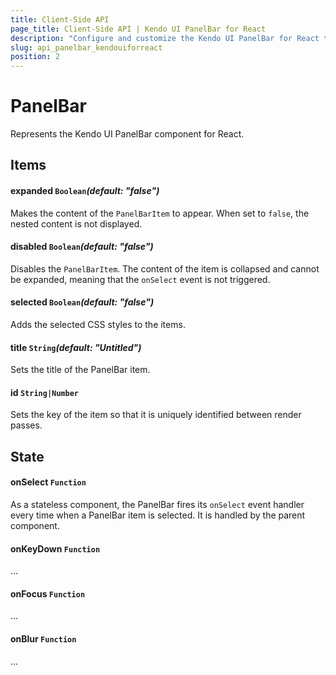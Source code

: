 ```yaml
---
title: Client-Side API
page_title: Client-Side API | Kendo UI PanelBar for React
description: "Configure and customize the Kendo UI PanelBar for React through its client-side API reference."
slug: api_panelbar_kendouiforreact
position: 2
---
```


# PanelBar

Represents the Kendo UI PanelBar component for React.

## Items

#### expanded `Boolean`*(default: "false")*

Makes the content of the `PanelBarItem` to appear. When set to `false`, the nested content is not displayed.

#### disabled `Boolean`*(default: "false")*

Disables the `PanelBarItem`. The content of the item is collapsed and cannot be expanded, meaning that the `onSelect` event is not triggered.

#### selected `Boolean`*(default: "false")*

Adds the selected CSS styles to the items.

#### title `String`*(default: "Untitled")*

Sets the title of the PanelBar item.

#### id `String|Number`

Sets the key of the item so that it is uniquely identified between render passes.

## State

#### onSelect `Function`

As a stateless component, the PanelBar fires its `onSelect` event handler every time when a PanelBar item is selected. It is handled by the parent component.

#### onKeyDown `Function`

...

#### onFocus `Function`

...

#### onBlur `Function`

...
